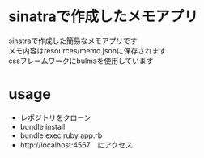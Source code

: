 # sinatraで作成したメモアプリ

sinatraで作成した簡易なメモアプリです  
メモ内容はresources/memo.jsonに保存されます  
cssフレームワークにbulmaを使用しています  

# usage

- レポジトリをクローン
- bundle install
- bundle exec ruby app.rb
- http://localhost:4567　にアクセス
